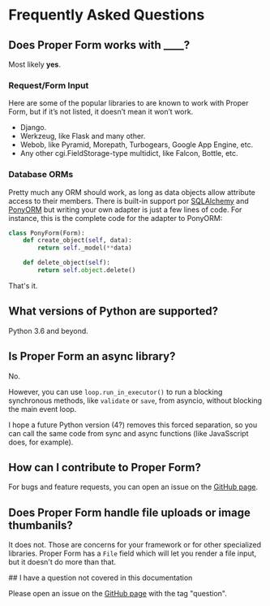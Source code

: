 
# Frequently Asked Questions


## Does Proper Form works with ____?

Most likely **yes**.

### Request/Form Input

Here are some of the popular libraries to are known to work with Proper Form, but if it’s not listed, it doesn’t mean it won’t work.

- Django.
- Werkzeug, like Flask and many other.
- Webob, like Pyramid, Morepath, Turbogears, Google App Engine, etc.
- Any other cgi.FieldStorage-type multidict, like Falcon, Bottle, etc.

### Database ORMs

Pretty much any ORM should work, as long as data objects allow attribute access to their members. There is built-in support por [SQLAlchemy](https://www.sqlalchemy.org/) and [PonyORM](https://ponyorm.org/) but writing your own adapter is just a few lines of code. For instance, this is the complete code for the adapter to PonyORM:

```python
class PonyForm(Form):
    def create_object(self, data):
        return self._model(**data)

    def delete_object(self):
        return self.object.delete()
```

That's it.


## What versions of Python are supported?

Python 3.6 and beyond.


## Is Proper Form an async library?

No.

However, you can use `loop.run_in_executor()` to run a blocking synchronous methods, like `validate` or `save`, from asyncio, without blocking the main event loop.

I hope a future Python version (4?) removes this forced separation, so you can call the same code from sync and async functions (like JavaSscript does, for example).


## How can I contribute to Proper Form?

For bugs and feature requests, you can open an issue on the [GitHub page](https://github.com/jpscaletti/proper-form).


## Does Proper Form handle file uploads or image thumbanils?

It does not. Those are concerns for your framework or for other specialized libraries. Proper Form has a `File` field which will let you render a file input, but it doesn't do more than that.

## I have a question not covered in this documentation

Please open an issue on the [GitHub page](https://github.com/jpscaletti/proper-form) with the tag "question".
